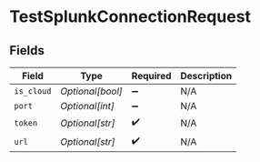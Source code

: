 # TestSplunkConnectionRequest


## Fields

| Field              | Type               | Required           | Description        |
| ------------------ | ------------------ | ------------------ | ------------------ |
| `is_cloud`         | *Optional[bool]*   | :heavy_minus_sign: | N/A                |
| `port`             | *Optional[int]*    | :heavy_minus_sign: | N/A                |
| `token`            | *Optional[str]*    | :heavy_check_mark: | N/A                |
| `url`              | *Optional[str]*    | :heavy_check_mark: | N/A                |